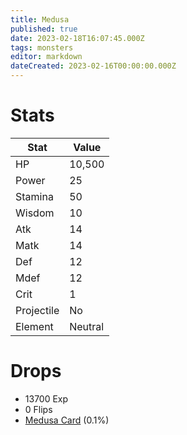 ```yaml
---
title: Medusa
published: true
date: 2023-02-18T16:07:45.000Z
tags: monsters
editor: markdown
dateCreated: 2023-02-16T00:00:00.000Z
---
```


# Stats
|Stat|Value|
|-|-|
|HP|10,500|
|Power|25|
|Stamina|50|
|Wisdom|10|
|Atk|14|
|Matk|14|
|Def|12|
|Mdef|12|
|Crit|1|
|Projectile|No|
|Element|Neutral|

# Drops
 * 13700 Exp
 * 0 Flips
 * [Medusa Card](/items/medusa-card.md) (0.1%)
